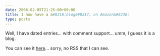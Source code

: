 ```yaml
---
date: 2006-02-05T21:25:00+00:00
title: I now have a &#8216;blog&#8217; on Amazon&#8230;
type: posts
---
```

Well, I have dated entries... with comment support... umm, I guess it is a blog.

You can see it [here](http://www.amazon.com/gp/blog/id/AOD75JFKTGILE/ref=cm_arms_am_blog/103-5679311-0011846)... sorry, no RSS that I can see.
